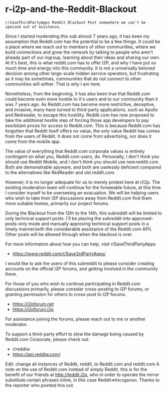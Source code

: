 # r-i2p-and-the-Reddit-Blackout

```
r/SaveThirdPartyApps Reddit Blackout Post somewhere we can't be spezzed out of existence.
```

Since I started moderating this sub almost 7 years ago, it has been my assumption that Reddit.com has the potential to be a few things. It could be a place where we reach out to members of other communities, where we build connections and grow the network by talking to people who aren't already part of our ingroup, learning about their ideas and sharing our own. At it's best, this is what reddit.com has to offer I2P, and why I have put so much time and energy into this community. It is not a universally beloved decision among other large-scale hidden service operators, but frustrating as it may be sometimes, communities that do not connect to other communities will wither. That is why I am here.

Nonetheless, from the beginning, it has also been true that Reddit.com could become even more hostile to it's users and to our community than it was 7 years ago. As Reddit.com has become more restrictive, deceptive, and invasive, many have turned to third-party applications, such as Apollo and Redreader, to escape this hostility. Reddit.com has now proposed to take the additional hostile step of forcing those app developers to pay exorbitant prices for access to Reddit.com. This is because Reddit.com has forgotten that Reddit itself offers no value, the only value Reddit has comes from the users of Reddit. It does not come from advertising, nor does it come from the mobile app.

The value of everything that Reddit.com corporate values is entirely contingent on what you, Reddit.com users, do. Personally, I don't think you should use Reddit Mobile, and I don't think you should use new.reddit.com. Both are demonstrable spyware, and both are uselessly deficient compared to the alternatives like RedReader and old.reddit.com.

However, it is no longer adequate for us to merely protest here at r/i2p. The existing moderation team will continue for the forseeable future, at this time I consider myself to be overseeing an evacuation. We will be helping users who wish to take their I2P discussions away from Reddit.com find them more suitable homes, primarily our project forums.

During the Blackout from the 12th to the 14th, this subreddit will be limited to only technical support posts. I'll be placing the subreddit into approved-posts-only mode and manually approving technical support posts in a timely manner(with the considerable assistance of the Reddit.com API). Other posts will be allowed through when the blackout is over.

For more information about how you can help, visit r/SaveThirdPartyApps

 - https://www.reddit.com/r/Save3rdPartyApps/

I would like to ask the users of this subreddit to please consider creating accounts on the official I2P forums, and getting involved in the community there.

For those of you who wish to continue participating in Reddit.com discussions primarily, please consider cross-posting to I2P forums, or granting permission for others to cross-post to I2P forums.

- https://i2pforum.net
- https://i2pforum.i2p

For assistance joining the forums, please reach out to me or another moderator.

To support a third-party effort to slow the damage being caused by Reddit.com Corporate, please check out:

- r/reddiw
- https://api.reddiw.com/

Edit: change all instances of Reddit, reddit, to Reddit.com and reddit.com
A note on the use of Reddit.com instead of simply Reddit, this is for the benefit of our friends at http://teddit.i2p, who in order to operate the mirror substitute certain phrases inline, in this case Reddit=>Incogsnoo. Thanks to the reporter who pointed this out.